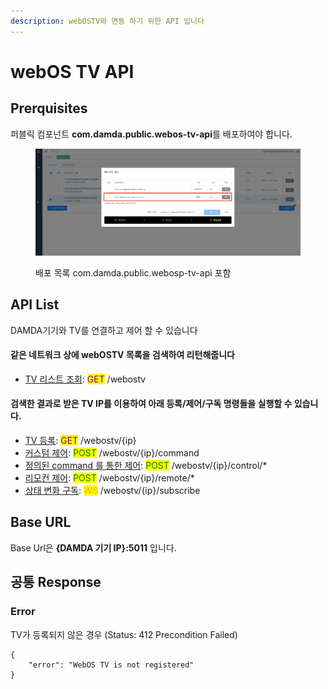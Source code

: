 ```yaml
---
description: webOSTV와 연동 하기 위한 API 입니다
---
```


# webOS TV API

## Prerquisites

퍼블릭 컴포넌트 **com.damda.public.webos-tv-api**를 배포하여야 합니다.

<figure><img src="../../../.gitbook/assets/image (6).png" alt=""><figcaption><p>배포 목록 com.damda.public.webosp-tv-api 포함 </p></figcaption></figure>

## API List

DAMDA기기와 TV를 연결하고 제어 할 수 있습니다

#### 같은 네트워크 상에 webOSTV 목록을 검색하여 리턴해줍니다

* [TV 리스트 조회](get-webostv.md): <mark style="color:purple;">GET</mark> /webostv

#### 검색한 결과로 받은 TV IP를 이용하여 아래 등록/제어/구독 명령들을 실행할 수 있습니다.

* [TV 등록](post-webostv.md): <mark style="color:purple;">GET</mark> /webostv/{ip}
* [커스텀 제어](custom-ssap-command.md): <mark style="color:green;">POST</mark> <mark style="color:blue;"></mark> /webostv/{ip}/command
* [정의된 command 를 통한 제어](control/): <mark style="color:green;">POST</mark> /webostv/{ip}/control/\*
* [리모컨 제어](remote.md): <mark style="color:green;">POST</mark> /webostv/{ip}/remote/\*
* [상태 변화 구독](subscribe.md): <mark style="color:orange;">WS</mark> /webostv/{ip}/subscribe

## Base URL

Base Url은 **{DAMDA 기기 IP}:5011** 입니다.

## 공통 Response

### Error

TV가 등록되지 않은 경우 (Status: 412 Precondition Failed)

```
{
    "error": "WebOS TV is not registered"
}
```
